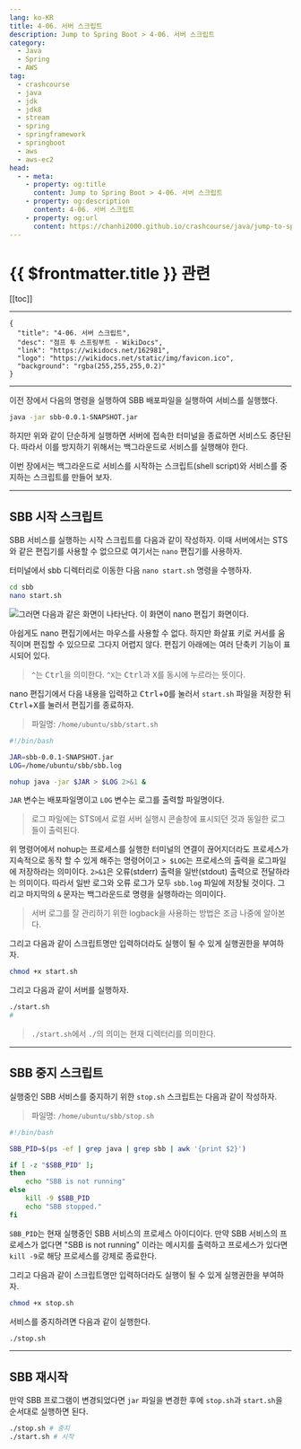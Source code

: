 ```yaml
---
lang: ko-KR
title: 4-06. 서버 스크립트
description: Jump to Spring Boot > 4-06. 서버 스크립트
category:
  - Java
  - Spring
  - AWS
tag: 
  - crashcourse
  - java
  - jdk
  - jdk8
  - stream
  - spring
  - springframework
  - springboot
  - aws
  - aws-ec2
head:
  - - meta:
    - property: og:title
      content: Jump to Spring Boot > 4-06. 서버 스크립트
    - property: og:description
      content: 4-06. 서버 스크립트
    - property: og:url
      content: https://chanhi2000.github.io/crashcourse/java/jump-to-spring-boot/04F.html
---
```


# {{ $frontmatter.title }} 관련

[[toc]]

---

```component VPCard
{
  "title": "4-06. 서버 스크립트",
  "desc": "점프 투 스프링부트 - WikiDocs",
  "link": "https://wikidocs.net/162981",
  "logo": "https://wikidocs.net/static/img/favicon.ico",
  "background": "rgba(255,255,255,0.2)"
}
```

---

이전 장에서 다음의 명령을 실행하여 SBB 배포파일을 실행하여 서비스를 실행했다.

```sh
java -jar sbb-0.0.1-SNAPSHOT.jar
```
하지만 위와 같이 단순하게 실행하면 서버에 접속한 터미널을 종료하면 서비스도 중단된다. 따라서 이를 방지하기 위해서는 백그라운드로 서비스를 실행해야 한다.

이번 장에서는 백그라운드로 서비스를 시작하는 스크립트(shell script)와 서비스를 중지하는 스크립트를 만들어 보자.

---

## SBB 시작 스크립트

SBB 서비스를 실행하는 시작 스크립트를 다음과 같이 작성하자. 이때 서버에서는 STS와 같은 편집기를 사용할 수 없으므로 여기서는 `nano` 편집기를 사용하자.

터미널에서 sbb 디렉터리로 이동한 다음 `nano start.sh` 명령을 수행하자.

```sh
cd sbb
nano start.sh
```

![그러면 다음과 같은 화면이 나타난다. 이 화면이 nano 편집기 화면이다.](https://wikidocs.net/images/page/162981/O_4-06_1.png)

아쉽게도 nano 편집기에서는 마우스를 사용할 수 없다. 하지만 화살표 키로 커서를 움직이며 편집할 수 있으므로 그다지 어렵지 않다. 편집기 아래에는 여러 단축키 기능이 표시되어 있다.

> `^`는 <kbd>Ctrl</kbd>을 의미한다. `^X`는 <kbd>Ctrl</kbd>과 <kbd>X</kbd>를 동시에 누르라는 뜻이다.

nano 편집기에서 다음 내용을 입력하고 <kbd>Ctrl</kbd>+<kbd>O</kbd>를 눌러서 <FontIcon icon="iconfont icon-shell"/>`start.sh` 파일을 저장한 뒤 <kbd>Ctrl</kbd>+<kbd>X</kbd>를 눌러서 편집기를 종료하자.

> 파일명: <FontIcon icon="iconfont icon-folder"/>`/home/ubuntu/sbb/`<FontIcon icon="iconfont icon-shell"/>`start.sh`

```sh
#!/bin/bash

JAR=sbb-0.0.1-SNAPSHOT.jar
LOG=/home/ubuntu/sbb/sbb.log

nohup java -jar $JAR > $LOG 2>&1 &
```

`JAR` 변수는 배포파일명이고 `LOG` 변수는 로그를 출력할 파일명이다.

> 로그 파일에는 STS에서 로컬 서버 실행시 콘솔창에 표시되던 것과 동일한 로그들이 출력된다.

위 명령어에서 nohup는 프로세스를 실행한 터미널의 연결이 끊어지더라도 프로세스가 지속적으로 동작 할 수 있게 해주는 명령어이고 `> $LOG`는 프로세스의 출력을 로그파일에 저장하라는 의미이다. `2>&1`은 오류(stderr) 출력을 일반(stdout) 출력으로 전달하라는 의미이다. 따라서 일반 로그와 오류 로그가 모두 <FontIcon icon="iconfont icon-file"/>`sbb.log` 파일에 저장될 것이다. 그리고 마지막의 `&` 문자는 백그라운드로 명령을 실행하라는 의미이다.

> 서버 로그를 잘 관리하기 위한 logback을 사용하는 방법은 조금 나중에 알아본다.

그리고 다음과 같이 스크립트명만 입력하더라도 실행이 될 수 있게 실행권한을 부여하자.

```sh
chmod +x start.sh
```

그리고 다음과 같이 서버를 실행하자.

```sh
./start.sh
#
```

> `./start.sh`에서 `./`의 의미는 현재 디렉터리를 의미한다.

---

## SBB 중지 스크립트

실행중인 SBB 서비스를 중지하기 위한 <FontIcon icon="iconfont icon-shell"/>`stop.sh` 스크립트는 다음과 같이 작성하자.

> 파일명: <FontIcon icon="iconfont icon-folder"/>`/home/ubuntu/sbb/`<FontIcon icon="iconfont icon-shell"/>`stop.sh`

```sh
#!/bin/bash

SBB_PID=$(ps -ef | grep java | grep sbb | awk '{print $2}')

if [ -z "$SBB_PID" ];
then
    echo "SBB is not running"
else
    kill -9 $SBB_PID
    echo "SBB stopped."
fi
```

`SBB_PID`는 현재 실행중인 SBB 서비스의 프로세스 아이디이다. 만약 SBB 서비스의 프로세스가 없다면 "SBB is not running" 이라는 메시지를 출력하고 프로세스가 있다면 `kill -9`로 해당 프로세스를 강제로 종료한다.

그리고 다음과 같이 스크립트명만 입력하더라도 실행이 될 수 있게 실행권한을 부여하자.

```sh
chmod +x stop.sh
```

서비스를 중지하려면 다음과 같이 실행한다.

```sh
./stop.sh
```

---

## SBB 재시작

만약 SBB 프로그램이 변경되었다면 <FontIcon icon="iconfont icon-java"/>`jar` 파일을 변경한 후에 <FontIcon icon="iconfont icon-shell"/>`stop.sh`과 <FontIcon icon="iconfont icon-shell"/>`start.sh`을 순서대로 실행하면 된다.

```sh
./stop.sh # 중지
./start.sh # 시작